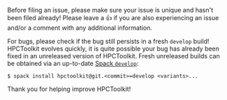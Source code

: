 Before filing an issue, please make sure your issue is unique and hasn't been
filed already! Please leave a :+1: if you are also experiencing an issue and/or
a comment with any additional information.

For bugs, please check if the bug still persists in a fresh `develop` build!
HPCToolkit evolves quickly, it is quite possible your bug has already been fixed
in an unreleased version of HPCToolkit. Fresh unreleased builds can be obtained
via an up-to-date [Spack `develop`](https://github.com/spack/spack):
```console
$ spack install hpctoolkit@git.<commit>=develop <variants>...
```

Thank you for helping improve HPCToolkit!
